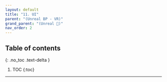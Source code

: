 ```yaml
---
layout: default
title: "11. UI"
parent: "(Unreal BP - VR)"
grand_parent: "(Unreal 🚀)"
nav_order: 2
---
```


## Table of contents
{: .no_toc .text-delta }

1. TOC
{:toc}

---